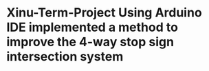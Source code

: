 # Xinu-Term-Project Using Arduino IDE implemented a method to improve the 4-way stop sign intersection system
